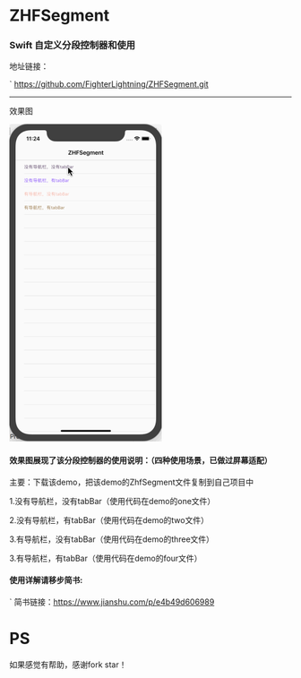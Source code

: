 # ZHFSegment
### Swift 自定义分段控制器和使用

地址链接：

`
https://github.com/FighterLightning/ZHFSegment.git

---

效果图
 
 ![](./ZHFSegment/1.gif)



####  效果图展现了该分段控制器的使用说明：（四种使用场景，已做过屏幕适配）

主要：下载该demo，把该demo的ZhfSegment文件复制到自己项目中

1.没有导航栏，没有tabBar（使用代码在demo的one文件）

2.没有导航栏，有tabBar（使用代码在demo的two文件）

3.有导航栏，没有tabBar（使用代码在demo的three文件）

3.有导航栏，有tabBar（使用代码在demo的four文件）

#### 使用详解请移步简书:

`
简书链接：https://www.jianshu.com/p/e4b49d606989

 
# PS

 如果感觉有帮助，感谢fork star！

